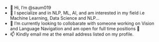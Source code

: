 - 👋 Hi, I’m @saum019
- 👀 I specialize and in NLP, ML, AI, and am interested in my field i.e Machine Learning, Data Science and NLP...
- 🌱 I’m currently looking to collobarate with someone working on Vision and Language Navigation and am open for full time positions 💞️  
- 📫 Kindly email me at the email address listed on my profile.
<!---
saum019/saum019 is a ✨ special ✨ repository because its `README.md` (this file) appears on your GitHub profile.
You can click the Preview link to take a look at your changes.
--->
